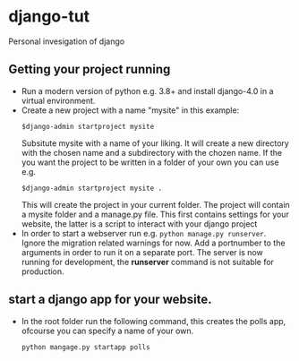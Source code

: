 # django-tut
Personal invesigation of django

## Getting your project running

- Run a modern version of python e.g. 3.8+ and install django-4.0 in
  a virtual environment.
- Create a new project with a name "mysite" in this example:  
    ```shell
    $django-admin startproject mysite
    ```  
  Subsitute mysite with a name of your liking.
  It will create a new directory with the chosen name and a subdirectory with the chozen name. If the  you want the project to be written in a folder of your own you can use e.g.  
    ```shell
    $django-admin startproject mysite .
    ```  
  This will create the project in your current folder. The project will contain a mysite folder and a
  manage.py file. This first contains settings for your website, the latter is a script to interact with your django project
- In order to start a webserver run e.g. ```python manage.py runserver```. Ignore the migration related warnings for now. Add a portnumber to the arguments in order to run it on a separate port. The server is now running for development, the **runserver** command is not suitable for production.

## start a django app for your website.
- In the root folder run the following command, this creates the polls app, ofcourse you can specify a name of your own.
   ```shell
   python mangage.py startapp polls
   ```